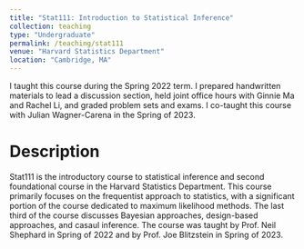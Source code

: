 ```yaml
---
title: "Stat111: Introduction to Statistical Inference"
collection: teaching
type: "Undergraduate"
permalink: /teaching/stat111
venue: "Harvard Statistics Department"
location: "Cambridge, MA"
---
```


I taught this course during the Spring 2022 term. I prepared handwritten materials to lead a discussion section, held joint office hours with Ginnie Ma and Rachel Li, and graded problem sets and exams. I co-taught this course with Julian Wagner-Carena in the Spring of 2023. 

Description
======
Stat111 is the introductory course to statistical inference and second foundational course in the Harvard Statistics Department. This course primarily focuses on the frequentist approach to statistics, with a significant portion of the course dedicated to maximum likelihood methods. The last third of the course discusses Bayesian approaches, design-based approaches, and casaul inference. The course was taught by Prof. Neil Shephard in Spring of 2022 and by Prof. Joe Blitzstein in Spring of 2023. 
